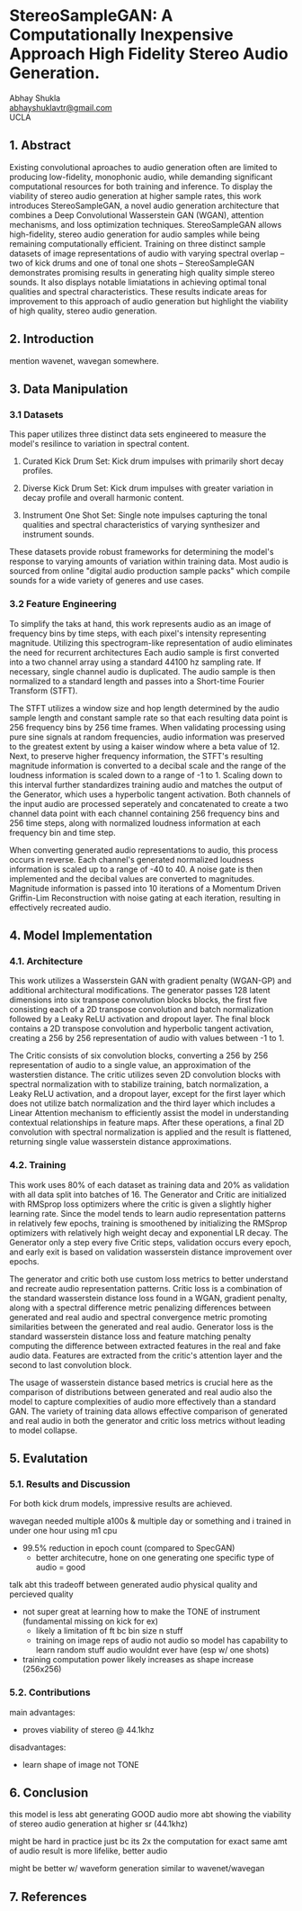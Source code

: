 # StereoSampleGAN: A Computationally Inexpensive Approach High Fidelity Stereo Audio Generation.

Abhay Shukla\
abhayshuklavtr@gmail.com\
UCLA

## 1. Abstract

Existing convolutional aproaches to audio generation often are limited to producing low-fidelity, monophonic audio, while demanding significant computational resources for both training and inference. To display the viability of stereo audio generation at higher sample rates, this work introduces StereoSampleGAN, a novel audio generation architecture that combines a Deep Convolutional Wasserstein GAN (WGAN), attention mechanisms, and loss optimization techniques. StereoSampleGAN allows high-fidelity, stereo audio generation for audio samples while being remaining computationally efficient. Training on three distinct sample datasets of image representations of audio with varying spectral overlap – two of kick drums and one of tonal one shots – StereoSampleGAN demonstrates promising results in generating high quality simple stereo sounds. It also displays notable limiatations in achieving optimal tonal qualities and spectral characteristics. These results indicate areas for improvement to this approach of audio generation but highlight the viability of high quality, stereo audio generation.

## 2. Introduction

mention wavenet, wavegan somewhere.

## 3. Data Manipulation

### 3.1 Datasets

This paper utilizes three distinct data sets engineered to measure the model's resilince to variation in spectral content.

1. Curated Kick Drum Set: Kick drum impulses with primarily short decay profiles.

2. Diverse Kick Drum Set: Kick drum impulses with greater variation in decay profile and overall harmonic content.

3. Instrument One Shot Set: Single note impulses capturing the tonal qualities and spectral characteristics of varying synthesizer and instrument sounds.

These datasets provide robust frameworks for determining the model's response to varying amounts of variation within training data. Most audio is sourced from online "digital audio production sample packs" which compile sounds for a wide variety of generes and use cases.

### 3.2 Feature Engineering

To simplify the taks at hand, this work represents audio as an image of frequency bins by time steps, with each pixel's intensity representing magnitude. Utilizing this spectrogram-like representation of audio eliminates the need for recurrent architectures Each audio sample is first converted into a two channel array using a standard 44100 hz sampling rate. If necessary, single channel audio is duplicated. The audio sample is then normalized to a standard length and passes into a Short-time Fourier Transform (STFT).

The STFT utilizes a window size and hop length determined by the audio sample length and constant sample rate so that each resulting data point is 256 frequency bins by 256 time frames. When validating processing using pure sine signals at random frequencies, audio information was preserved to the greatest extent by using a kaiser window where a beta value of 12. Next, to preserve higher frequency information, the STFT's resulting magnitude information is converted to a decibal scale and the range of the loudness information is scaled down to a range of -1 to 1. Scaling down to this interval further standardizes training audio and matches the output of the Generator, which uses a hyperbolic tangent activation. Both channels of the input audio are processed seperately and concatenated to create a two channel data point with each channel containing 256 frequency bins and 256 time steps, along with normalized loudness information at each frequency bin and time step.

When converting generated audio representations to audio, this process occurs in reverse. Each channel's generated normalized loudness information is scaled up to a range of -40 to 40. A noise gate is then implemented and the decibal values are converted to magnitudes. Magnitude information is passed into 10 iterations of a Momentum Driven Griffin-Lim Reconstruction with noise gating at each iteration, resulting in effectively recreated audio.

## 4. Model Implementation

### 4.1. Architecture

This work utilizes a Wasserstein GAN with gradient penalty (WGAN-GP) and additional architectural modifications. The generator passes 128 latent dimensions into six transpose convolution blocks blocks, the first five consisting each of a 2D transpose convolution and batch normalization followed by a Leaky ReLU activation and dropout layer. The final block contains a 2D transpose convolution and hyperbolic tangent activation, creating a 256 by 256 representation of audio with values between -1 to 1.

The Critic consists of six convolution blocks, converting a 256 by 256 representation of audio to a single value, an approximation of the wasterstien distance. The critic utilizes seven 2D convolution blocks with spectral normalization with to stabilize training, batch normalization, a Leaky ReLU activation, and a dropout layer, except for the first layer which does not utilize batch normalization and the third layer which includes a Linear Attention mechanism to efficiently assist the model in understanding contextual relationships in feature maps. After these operations, a final 2D convolution with spectral normalization is applied and the result is flattened, returning single value wasserstein distance approximations.

### 4.2. Training

This work uses 80% of each dataset as training data and 20% as validation with all data split into batches of 16. The Generator and Critic are initialized with RMSprop loss optimizers where the critic is given a slightly higher learning rate. Since the model tends to learn audio representation patterns in relatively few epochs, training is smoothened by initializing the RMSprop optimizers with relatively high weight decay and exponential LR decay. The Generator only a step every five Critic steps, validation occurs every epoch, and early exit is based on validation wasserstein distance improvement over epochs.

The generator and critic both use custom loss metrics to better understand and recreate audio representation patterns. Critic loss is a combination of the standard wasserstein distance loss found in a WGAN, gradient penalty, along with a spectral difference metric penalizing differences between generated and real audio and spectral convergence metric promoting similarities between the generated and real audio. Generator loss is the standard wasserstein distance loss and feature matching penalty computing the difference between extracted features in the real and fake audio data. Features are extracted from the critic's attention layer and the second to last convolution block.

The usage of wasserstein distance based metrics is crucial here as the comparison of distributions between generated and real audio also the model to capture complexities of audio more effectively than a standard GAN. The variety of training data allows effective comparison of generated and real audio in both the generator and critic loss metrics without leading to model collapse.

## 5. Evalutation

### 5.1. Results and Discussion

For both kick drum models, impressive results are achieved.

wavegan needed multiple a100s & multiple day or something and i trained in under one hour using m1 cpu

- 99.5% reduction in epoch count (compared to SpecGAN)
  - better architecutre, hone on one generating one specific type of audio = good

talk abt this tradeoff between generated audio physical quality and percieved quality

- not super great at learning how to make the TONE of instrument (fundamental missing on kick for ex)
  - likely a limitation of ft bc bin size n stuff
  - training on image reps of audio not audio so model has capability to learn random stuff audio wouldnt ever have (esp w/ one shots)
- training computation power likely increases as shape increase (256x256)

### 5.2. Contributions

main advantages:

- proves viability of stereo @ 44.1khz

disadvantages:

- learn shape of image not TONE

## 6. Conclusion

this model is less abt generating GOOD audio more abt showing the viability of stereo audio generation at higher sr (44.1khz)

might be hard in practice just bc its 2x the computation for exact same amt of audio
result is more lifelike, better audio

might be better w/ waveform generation similar to wavenet/wavegan

## 7. References

